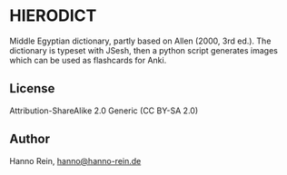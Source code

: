 HIERODICT
=========
Middle Egyptian dictionary, partly based on Allen (2000, 3rd ed.). The dictionary is typeset with JSesh, then a python script generates images which can be used as flashcards for Anki.

License
-------
Attribution-ShareAlike 2.0 Generic (CC BY-SA 2.0)

Author
------
Hanno Rein, hanno@hanno-rein.de

